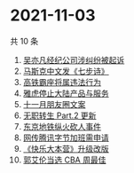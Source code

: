 # 2021-11-03

共 10 条

<!-- BEGIN -->
<!-- 最后更新时间 Wed Nov 03 2021 00:13:30 GMT+0800 (China Standard Time) -->

1. [吴亦凡经纪公司涉纠纷被起诉](https://www.zhihu.com/search?q=吴亦凡)
1. [马斯克中文发《七步诗》](https://www.zhihu.com/search?q=马斯克)
1. [高铁霸座将属违法行为](https://www.zhihu.com/search?q=高铁霸座)
1. [雅虎停止大陆产品与服务](https://www.zhihu.com/search?q=雅虎)
1. [十一月朋友圈文案](https://www.zhihu.com/search?q=十一月)
1. [无职转生 Part.2 更新](https://www.zhihu.com/search?q=无职转生)
1. [东京地铁纵火砍人事件](https://www.zhihu.com/search?q=东京地铁)
1. [网传腾讯字节加班需申请](https://www.zhihu.com/search?q=加班申请)
1. [《快乐大本营》升级改版](https://www.zhihu.com/search?q=快乐大本营)
1. [郭艾伦当选 CBA 周最佳](https://www.zhihu.com/search?q=CBA周最佳)

<!-- END -->
